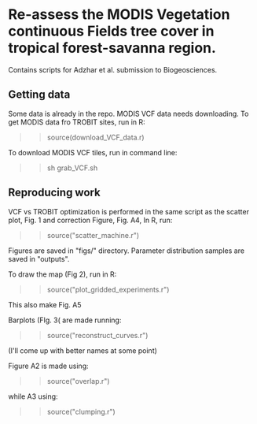 # Re-assess the MODIS Vegetation continuous Fields tree cover in tropical forest-savanna region.

Contains scripts for Adzhar et al. submission to Biogeosciences.

## Getting data
Some data is already in the repo. MODIS VCF data needs downloading. To get MODIS data fro TROBIT sites, run in R:
>> source(download_VCF_data.r)

To download MODIS VCF tiles, run in command line:
>> sh grab_VCF.sh

## Reproducing work

VCF vs TROBIT optimization is performed in the same script as the scatter plot, Fig. 1 and correction Figure, Fig. A4, In R, run:
>> source("scatter_machine.r")


Figures are saved in "figs/" directory. Parameter distribution samples are saved in "outputs".

To draw the map (Fig 2), run in R:
>> source("plot_gridded_experiments.r")

This also make Fig. A5


Barplots (FIg. 3( are made running:
>> source("reconstruct_curves.r")

(I'll come up with better names at some point)


Figure A2 is made using:
>> source("overlap.r")

while A3 using:

>> source("clumping.r")
